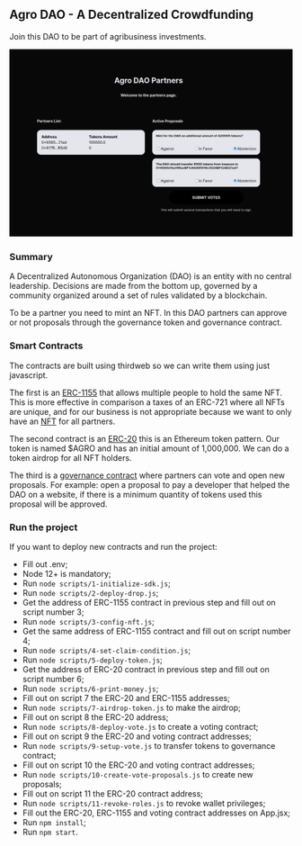 ## Agro DAO - A Decentralized Crowdfunding

Join this DAO to be part of agribusiness investments.

![ProjectImage!](public/agro-dao.png)

### Summary

A Decentralized Autonomous Organization (DAO) is an entity with no central leadership. Decisions are made from the bottom up, governed by a community organized around a set of rules validated by a blockchain.

To be a partner you need to mint an NFT. In this DAO partners can approve or not proposals through the governance token and governance contract.

### Smart Contracts

The contracts are built using thirdweb so we can write them using just javascript.

The first is an [ERC-1155](https://goerli.etherscan.io/address/0x8E970a8e599B14f20411C8A5E06899bd9Ff4C9e3) that allows multiple people to hold the same NFT. This is more effective in comparison a taxes of an ERC-721 where all NFTs are unique, and for our business is not appropriate because we want to only have an [NFT](https://testnets.opensea.io/collection/agrodao-collection) for all partners.

The second contract is an [ERC-20](https://goerli.etherscan.io/token/0x8C8157f04C2B4d47F9f498C4FBF0c37C613E5624) this is an Ethereum token pattern. Our token is named $AGRO and has an initial amount of 1,000,000. We can do a token airdrop for all NFT holders.

The third is a [governance contract](https://goerli.etherscan.io/token/0xA195CaE00E3E5BACD52eA7065eb4A69811644B46) where partners can vote and open new proposals. For example: open a proposal to pay a developer that helped the DAO on a website, if there is a minimum quantity of tokens used this proposal will be approved.

### Run the project

If you want to deploy new contracts and run the project:

- Fill out .env;
- Node 12+ is mandatory;
- Run `node scripts/1-initialize-sdk.js`;
- Run `node scripts/2-deploy-drop.js`;
- Get the address of ERC-1155 contract in previous step and fill out on script number 3;
- Run `node scripts/3-config-nft.js`;
- Get the same address of ERC-1155 contract and fill out on script number 4;
- Run `node scripts/4-set-claim-condition.js`;
- Run `node scripts/5-deploy-token.js`;
- Get the address of ERC-20 contract in previous step and fill out on script number 6;
- Run `node scripts/6-print-money.js`;
- Fill out on script 7 the ERC-20 and ERC-1155 addresses;
- Run `node scripts/7-airdrop-token.js` to make the airdrop;
- Fill out on script 8 the ERC-20 address;
- Run `node scripts/8-deploy-vote.js` to create a voting contract;
- Fill out on script 9 the ERC-20 and voting contract addresses;
- Run `node scripts/9-setup-vote.js` to transfer tokens to governance contract;
- Fill out on script 10 the ERC-20 and voting contract addresses;
- Run `node scripts/10-create-vote-proposals.js` to create new proposals;
- Fill out on script 11 the ERC-20 contract address;
- Run `node scripts/11-revoke-roles.js` to revoke wallet privileges;
- Fill out the ERC-20, ERC-1155 and voting contract addresses on App.jsx;
- Run `npm install`;
- Run `npm start`.
